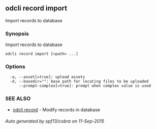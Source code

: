## odcli record import

Import records to database

### Synopsis


Import records to database

```
odcli record import [<path> ...]
```

### Options

```
  -a, --asset[=true]: upload assets
  -d, --basedir="": base path for locating files to be uploaded
      --prompt-complex[=true]: prompt when complex value is used
```

### SEE ALSO
* [odcli record](odcli_record.md)	 - Modify records in database

###### Auto generated by spf13/cobra on 11-Sep-2015
